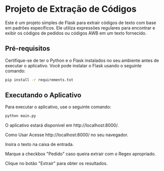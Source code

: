# Projeto de Extração de Códigos

Este é um projeto simples de Flask para extrair códigos de texto com base em padrões específicos. Ele utiliza expressões regulares para encontrar e exibir os códigos de pedidos ou códigos AWB em um texto fornecido.

## Pré-requisitos

Certifique-se de ter o Python e o Flask instalados no seu ambiente antes de executar o aplicativo. Você pode instalar o Flask usando o seguinte comando:

```bash
pip install -r requirements.txt
```

## Executando o Aplicativo
Para executar o aplicativo, use o seguinte comando:

```bash
python main.py
```

O aplicativo estará disponível em http://localhost:8000/.

Como Usar
Acesse http://localhost:8000/ no seu navegador.

Insira o texto na caixa de entrada.

Marque a checkbox "Pedido" caso queira extrair com o Regex apropriado.

Clique no botão "Extrair" para obter os resultados.